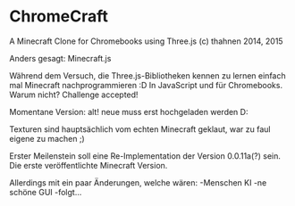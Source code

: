 # ChromeCraft
A Minecraft Clone for Chromebooks using Three.js
(c) thahnen 2014, 2015

Anders gesagt: Minecraft.js

Während dem Versuch, die Three.js-Bibliotheken kennen zu lernen einfach mal Minecraft nachprogrammieren :D
In JavaScript und für Chromebooks. Warum nicht? Challenge accepted!

Momentane Version: alt! neue muss erst hochgeladen werden D:

Texturen sind hauptsächlich vom echten Minecraft geklaut, war zu faul eigene zu machen ;)

Erster Meilenstein soll eine Re-Implementation der Version 0.0.11a(?) sein.
Die erste veröffentlichte Minecraft Version.

Allerdings mit ein paar Änderungen, welche wären:
-Menschen KI
-ne schöne GUI
-folgt...
